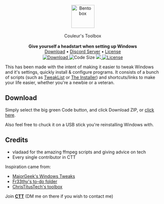 <p align="center">
<img align=center src="https://emojipedia-us.s3.dualstack.us-west-1.amazonaws.com/thumbs/240/facebook/327/bento-box_1f371.png" alt="Bento box" width="75" />
</br>
</br>
Couleur's Toolbox
</br>
</br>
<strong>Give yourself a headstart when setting up Windows</strong>
</br>
  <a href="https://github.com/couleurm/couleurstoolbox/archive/refs/heads/main.zip">Download</a>
  •
  <a href="https://dsc.gg/ctt">Discord Server</a>
  •
  <a href="https://github.com/couleurm/couleurstoolbox/blob/main/LICENSE.md">License</a>
  </br>
      <a href="https://github.com/couleurm/couleurstoolbox/archive/refs/heads/main.zip">
      <img src="https://img.shields.io/badge/Download-%20ZIP-green" alt="Download" />
    </a>
        <img src="https://img.shields.io/github/languages/code-size/couleurm/couleurstoolbox.svg" alt="Code Size" />
    </a>
    <a href="https://discord.com/invite/aPVMJy78Pa">
        <img src="https://img.shields.io/discord/774315187183288411?color=7389D8&labelColor=6A7EC2&label=Discord&logo=discord&logoColor=white alt="Discord" />
    </a>
    <a href="https://github.com/couleurm/couleurstoolbox/blob/master/LICENSE.md">
        <img src="https://img.shields.io/github/license/couleurm/couleurstoolbox.svg" alt="License" />
    </a>

</p>

This has been made with the intent of making it easier to tweak Windows and it's settings, quickly install & configure programs. It consists of a bunch of scripts (such as [TweakList](https://github.com/couleur-tweak-tips/TweakList) or [The Installer](https://github.com/couleur-tweak-tips/the-installer)) and shortcuts/links to make your life easier, whether you're a newbie or a veteran.

## Download

Simply select the big green Code button, and click Download ZIP, or [click here](https://github.com/couleurm/couleurstoolbox/archive/refs/heads/main.zip).


Also feel free to chuck it on a USB stick you're reinstalling Windows with.


## Credits

- vladaad for the amazing ffmpeg scripts and giving advice on tech
- Every single contributor in CTT

Inspiration came from:

- [MajorGeek's Windows Tweaks](https://github.com/MajorGeek/MajorGeeks-Windows-Tweaks)
- [Fr33thy's to-do folder](https://drive.google.com/drive/folders/1ocl1dZpyeRjgNGpmEIA-Ay4BJ8Jex_l1)
- [ChrisTitusTech's toolbox](https://github.com/ChrisTitusTech/win10script)

Join [**CTT**](https://dsc.gg/ctt) (DM me on there if you wish to contact me)
